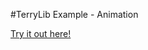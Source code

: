 #TerryLib Example - Animation

[Try it out here!](http://www.terrycavanaghgames.com/terrylib/examples/animation/)